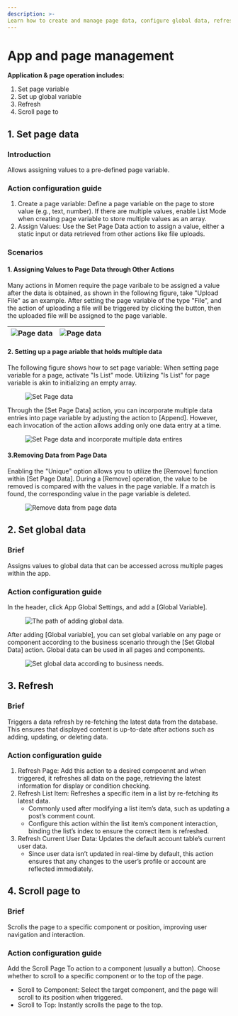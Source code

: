 ```yaml
---
description: >-
Learn how to create and manage page data, configure global data, refresh data, and implement scroll behaviors in Zion’s no-code platform.
---
```


# App and page management

**Application & page operation includes:**
1. Set page variable
2. Set up global variable
3. Refresh
4. Scroll page to

## 1. Set page data

### Introduction
Allows assigning values to a pre-defined page variable.

### Action configuration guide
1. Create a page variable: Define a page variable on the page to store value (e.g., text, number). If there are multiple values, enable List Mode when creating page variable to store multiple values as an array.
2. Assign Values: Use the Set Page Data action to assign a value, either a static input or data retrieved from other actions like file uploads.

### Scenarios

#### 1. Assigning Values to Page Data through Other Actions

Many actions in Momen require the page varibale to be assigned a value after the data is obtained, as shown in the following figure, take "Upload File" as an example. After setting the page variable of the type "File", and the action of uploading a file will be triggered by clicking the button, then the uploaded file will be assigned to the page variable.

| <img src="../../.gitbook/assets/2 (18).png" alt="Page data" data-size="original"> | <img src="../../.gitbook/assets/3 (13).png" alt="Page data" data-size="original"> |
| --------------------------------------------------------------------------------- | --------------------------------------------------------------------------------- |

#### 2. Setting up a page ariable that holds multiple data

The following figure shows how to set page variable: When setting page variable for a page, activate "Is List" mode. Utilizing "Is List" for page variable is akin to initializing an empty array.

<figure><img src="../../.gitbook/assets/4 (13).png" alt="Set Page data"><figcaption></figcaption></figure>

Through the \[Set Page Data] action, you can incorporate multiple data entries into page variable by adjusting the action to \[Append]. However, each invocation of the action allows adding only one data entry at a time.

<figure><img src="../../.gitbook/assets/5 (8).png" alt="Set Page data and incorporate multiple data entires"><figcaption></figcaption></figure>


#### 3.Removing Data from Page Data

Enabling the "Unique" option allows you to utilize the \[Remove] function within \[Set Page Data]. During a \[Remove] operation, the value to be removed is compared with the values in the page variable. If a match is found, the corresponding value in the page variable is deleted.

<figure><img src="../../.gitbook/assets/6 (8).png" alt="Remove data from page data"><figcaption></figcaption></figure>

## 2. Set global data

### Brief
Assigns values to global data that can be accessed across multiple pages within the app.

### Action configuration guide
In the header, click App Global Settings, and add a \[Global Variable].

<figure><img src="../../.gitbook/assets/0 (21).png" alt="The path of adding global data."><figcaption></figcaption></figure>

After adding \[Global variable], you can set global variable on any page or component according to the business scenario through the \[Set Global Data] action. Global data can be used in all pages and components.

<figure><img src="../../.gitbook/assets/1 (21).png" alt="Set global data according to business needs."><figcaption></figcaption></figure>

## 3. Refresh

### Brief
Triggers a data refresh by re-fetching the latest data from the database. This ensures that displayed content is up-to-date after actions such as adding, updating, or deleting data.

### Action configuration guide
1. Refresh Page: Add this action to a desired compoennt and when triggered, it refreshes all data on the page, retrieving the latest information for display or condition checking.
2. Refresh List Item: Refreshes a specific item in a list by re-fetching its latest data.
    - Commonly used after modifying a list item’s data, such as updating a post’s comment count.
    - Configure this action within the list item’s component interaction, binding the list’s index to ensure the correct item is refreshed.
3. Refresh Current User Data: Updates the default account table’s current user data.
    - Since user data isn’t updated in real-time by default, this action ensures that any changes to the user’s profile or account are reflected immediately.

## 4. Scroll page to

### Brief
Scrolls the page to a specific component or position, improving user navigation and interaction.

### Action configuration guide
Add the Scroll Page To action to a component (usually a button). Choose whether to scroll to a specific component or to the top of the page.
- Scroll to Component: Select the target component, and the page will scroll to its position when triggered.
- Scroll to Top: Instantly scrolls the page to the top.